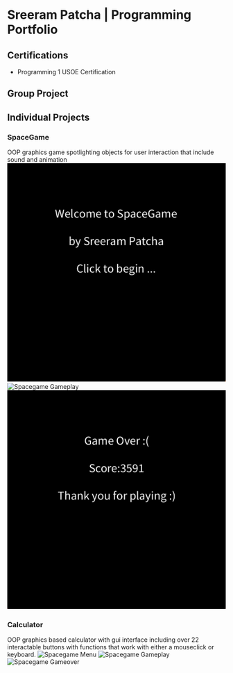# Sreeram Patcha | Programming Portfolio

## Certifications
* Programming 1 USOE Certification

## Group Project

## Individual Projects

### SpaceGame
OOP graphics game spotlighting objects for user interaction that include sound and animation
![Spacegame Menu](https://github.com/afdfadfsadffsd/programmingportfolio/blob/main/images/SG1.png?raw=true)
![Spacegame Gameplay]()
![Spacegame Gameover](https://github.com/afdfadfsadffsd/programmingportfolio/blob/main/images/SG2.png?raw=true)

### Calculator
OOP graphics based calculator with gui interface including over 22 interactable buttons with functions that work with either a mouseclick or keyboard.
![Spacegame Menu]()
![Spacegame Gameplay]()
![Spacegame Gameover]()
